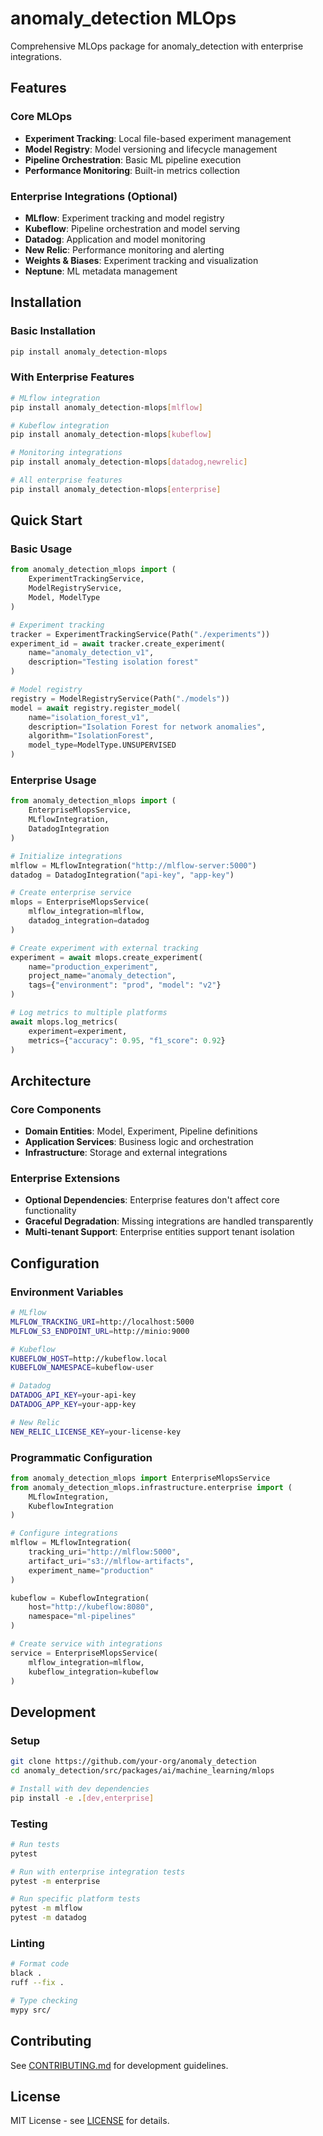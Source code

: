 # anomaly_detection MLOps

Comprehensive MLOps package for anomaly_detection with enterprise integrations.

## Features

### Core MLOps
- **Experiment Tracking**: Local file-based experiment management
- **Model Registry**: Model versioning and lifecycle management  
- **Pipeline Orchestration**: Basic ML pipeline execution
- **Performance Monitoring**: Built-in metrics collection

### Enterprise Integrations (Optional)
- **MLflow**: Experiment tracking and model registry
- **Kubeflow**: Pipeline orchestration and model serving
- **Datadog**: Application and model monitoring
- **New Relic**: Performance monitoring and alerting
- **Weights & Biases**: Experiment tracking and visualization
- **Neptune**: ML metadata management

## Installation

### Basic Installation
```bash
pip install anomaly_detection-mlops
```

### With Enterprise Features
```bash
# MLflow integration
pip install anomaly_detection-mlops[mlflow]

# Kubeflow integration  
pip install anomaly_detection-mlops[kubeflow]

# Monitoring integrations
pip install anomaly_detection-mlops[datadog,newrelic]

# All enterprise features
pip install anomaly_detection-mlops[enterprise]
```

## Quick Start

### Basic Usage
```python
from anomaly_detection_mlops import (
    ExperimentTrackingService, 
    ModelRegistryService,
    Model, ModelType
)

# Experiment tracking
tracker = ExperimentTrackingService(Path("./experiments"))
experiment_id = await tracker.create_experiment(
    name="anomaly_detection_v1",
    description="Testing isolation forest"
)

# Model registry
registry = ModelRegistryService(Path("./models"))
model = await registry.register_model(
    name="isolation_forest_v1",
    description="Isolation Forest for network anomalies",
    algorithm="IsolationForest",
    model_type=ModelType.UNSUPERVISED
)
```

### Enterprise Usage
```python
from anomaly_detection_mlops import (
    EnterpriseMlopsService,
    MLflowIntegration,
    DatadogIntegration
)

# Initialize integrations
mlflow = MLflowIntegration("http://mlflow-server:5000")
datadog = DatadogIntegration("api-key", "app-key")

# Create enterprise service
mlops = EnterpriseMlopsService(
    mlflow_integration=mlflow,
    datadog_integration=datadog
)

# Create experiment with external tracking
experiment = await mlops.create_experiment(
    name="production_experiment",
    project_name="anomaly_detection",
    tags={"environment": "prod", "model": "v2"}
)

# Log metrics to multiple platforms
await mlops.log_metrics(
    experiment=experiment,
    metrics={"accuracy": 0.95, "f1_score": 0.92}
)
```

## Architecture

### Core Components
- **Domain Entities**: Model, Experiment, Pipeline definitions
- **Application Services**: Business logic and orchestration
- **Infrastructure**: Storage and external integrations

### Enterprise Extensions
- **Optional Dependencies**: Enterprise features don't affect core functionality
- **Graceful Degradation**: Missing integrations are handled transparently
- **Multi-tenant Support**: Enterprise entities support tenant isolation

## Configuration

### Environment Variables
```bash
# MLflow
MLFLOW_TRACKING_URI=http://localhost:5000
MLFLOW_S3_ENDPOINT_URL=http://minio:9000

# Kubeflow
KUBEFLOW_HOST=http://kubeflow.local
KUBEFLOW_NAMESPACE=kubeflow-user

# Datadog
DATADOG_API_KEY=your-api-key
DATADOG_APP_KEY=your-app-key

# New Relic
NEW_RELIC_LICENSE_KEY=your-license-key
```

### Programmatic Configuration
```python
from anomaly_detection_mlops import EnterpriseMlopsService
from anomaly_detection_mlops.infrastructure.enterprise import (
    MLflowIntegration,
    KubeflowIntegration
)

# Configure integrations
mlflow = MLflowIntegration(
    tracking_uri="http://mlflow:5000",
    artifact_uri="s3://mlflow-artifacts",
    experiment_name="production"
)

kubeflow = KubeflowIntegration(
    host="http://kubeflow:8080",
    namespace="ml-pipelines"
)

# Create service with integrations
service = EnterpriseMlopsService(
    mlflow_integration=mlflow,
    kubeflow_integration=kubeflow
)
```

## Development

### Setup
```bash
git clone https://github.com/your-org/anomaly_detection
cd anomaly_detection/src/packages/ai/machine_learning/mlops

# Install with dev dependencies
pip install -e .[dev,enterprise]
```

### Testing
```bash
# Run tests
pytest

# Run with enterprise integration tests
pytest -m enterprise

# Run specific platform tests
pytest -m mlflow
pytest -m datadog
```

### Linting
```bash
# Format code
black .
ruff --fix .

# Type checking
mypy src/
```

## Contributing

See [CONTRIBUTING.md](CONTRIBUTING.md) for development guidelines.

## License

MIT License - see [LICENSE](LICENSE) for details.
